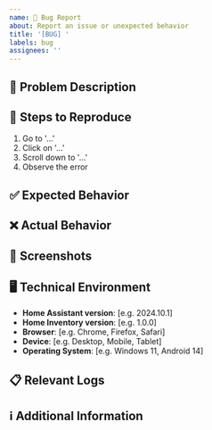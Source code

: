 ```yaml
---
name: 🐛 Bug Report
about: Report an issue or unexpected behavior
title: '[BUG] '
labels: bug
assignees: ''
---
```


## 📝 Problem Description

<!-- A clear and concise description of the problem -->

## 🔄 Steps to Reproduce

1. Go to '...'
2. Click on '...'
3. Scroll down to '...'
4. Observe the error

## ✅ Expected Behavior

<!-- Describe what should have happened -->

## ❌ Actual Behavior

<!-- Describe what actually happens -->

## 📸 Screenshots

<!-- If applicable, add screenshots to help explain the problem -->

## 🖥️ Technical Environment

- **Home Assistant version**: [e.g. 2024.10.1]
- **Home Inventory version**: [e.g. 1.0.0]
- **Browser**: [e.g. Chrome, Firefox, Safari]
- **Device**: [e.g. Desktop, Mobile, Tablet]
- **Operating System**: [e.g. Windows 11, Android 14]

## 📋 Relevant Logs

<!-- If there are errors in the Home Assistant logs, include them here -->

## ℹ️ Additional Information

<!-- Any other useful information about the issue -->
